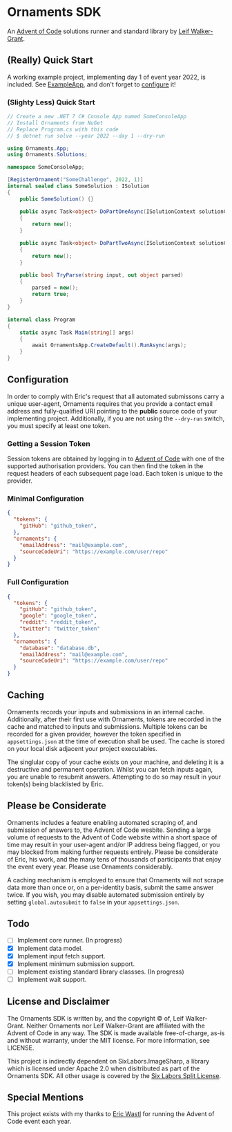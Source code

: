 # Ornaments SDK

An [Advent of Code](https://adventofcode.com) solutions runner and standard library by [Leif Walker-Grant](https://uk.linkedin.com/in/championofgoats).

## (Really) Quick Start

A working example project, implementing day 1 of event year 2022, is included. See [ExampleApp](.\ExampleApp), and don't forget to [configure](#configuration) it!

### (Slighty Less) Quick Start

```csharp
// Create a new .NET 7 C# Console App named SomeConsoleApp
// Install Ornaments from NuGet
// Replace Program.cs with this code
// $ dotnet run solve --year 2022 --day 1 --dry-run

using Ornaments.App;
using Ornaments.Solutions;

namespace SomeConsoleApp;

[RegisterOrnament("SomeChallenge", 2022, 1)]
internal sealed class SomeSolution : ISolution
{
    public SomeSolution() {}

    public async Task<object> DoPartOneAsync(ISolutionContext solutionContext)
    {
        return new();
    }

    public async Task<object> DoPartTwoAsync(ISolutionContext solutionContext)
    {
        return new();
    }

    public bool TryParse(string input, out object parsed)
    {
        parsed = new();
        return true;
    }
}

internal class Program
{
    static async Task Main(string[] args)
    {
        await OrnamentsApp.CreateDefault().RunAsync(args);
    }
}
```

## Configuration

In order to comply with Eric's request that all automated submissons carry a unique user-agent, Ornaments requires that you provide a contact email address and fully-qualified URI pointing to the **public** source code of your implementing project. Additionally, if you are not using the `--dry-run` switch, you must specify at least one token.

### Getting a Session Token

Session tokens are obtained by logging in to [Advent of Code](https://adventofcode.com/2022/auth/login) with one of the supported authorisation providers. You can then find the token in the request headers of each subsequent page load. Each token is unique to the provider.

### Minimal Configuration

```json
{
  "tokens": {
    "gitHub": "github_token",
  },
  "ornaments": {
    "emailAddress": "mail@example.com",
    "sourceCodeUri": "https://example.com/user/repo"
  }
}

```

### Full Configuration

```json
{
  "tokens": {
    "gitHub": "github_token",
    "google": "google_token",
    "reddit": "reddit_token",
    "twitter": "twitter_token"
  },
  "ornaments": {
    "database": "database.db",
    "emailAddress": "mail@example.com",
    "sourceCodeUri": "https://example.com/user/repo"
  }
}

```

## Caching

Ornaments records your inputs and submissions in an internal cache. Additionally, after their first use with Ornaments, tokens are recorded in the cache and matched to inputs and submissions. Multiple tokens can be recorded for a given provider, however the token specified in `appsettings.json` at the time of execution shall be used. The cache is stored on your local disk adjacent your project executables.

The singlular copy of your cache exists on your machine, and deleting it is a destructive and permanent operation.  Whilst you can fetch inputs again, you are unable to resubmit answers. Attempting to do so may result in your token(s) being blacklisted by Eric.

## Please be Considerate

Ornaments includes a feature enabling automated scraping of, and submission of answers to, the Advent of Code wesbite. Sending a large volume of requests to the Advent of Code website within a short space of time may result in your user-agent and/or IP address being flagged, or you may blocked from making further requests entirely. Please be considerate of Eric, his work, and the many tens of thousands of participants that enjoy the event every year. Please use Ornaments considerably.

A caching mechanism is employed to ensure that Ornaments will not scrape data more than once or, on a per-identity basis, submit the same answer twice. If you wish, you may disable automated submission entirely by setting `global.autosubmit` to `false` in your `appsettings.json`.

## Todo

- [ ] Implement core runner. (In progress)
- [x] Implement data model.
- [x] Implement input fetch support.
- [x] Implement minimum submission support.
- [ ] Implement existing standard library classses. (In progress)
- [ ] Implement wait support.

## License and Disclaimer

The Ornaments SDK is written by, and the copyright &copy; of, Leif Walker-Grant. Neither Ornaments nor Leif Walker-Grant are affiliated with the Advent of Code in any way. The SDK is made available free-of-charge, as-is and without warranty, under the MIT license. For more information, see LICENSE.

This project is indirectly dependent on SixLabors.ImageSharp, a library which is licensed under Apache 2.0 when disitributed as part of the Ornaments SDK. All other usage is covered by the [Six Labors Split License](https://github.com/SixLabors/ImageSharp/blob/master/LICENSE).

## Special Mentions

This project exists with my thanks to [Eric Wastl](https://twitter.com/ericwastl) for running the Advent of Code event each year.
